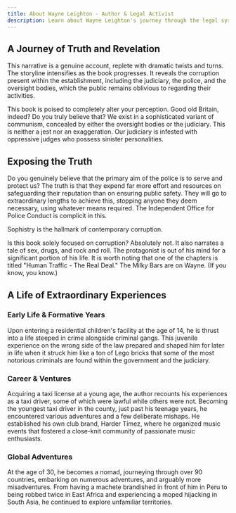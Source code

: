 ```yaml
---
title: About Wayne Leighton - Author & Legal Activist
description: Learn about Wayne Leighton's journey through the legal system, exposing corruption and sharing his extraordinary life experiences.
---
```


## A Journey of Truth and Revelation

This narrative is a genuine account, replete with dramatic twists and turns. The storyline intensifies as the book progresses. It reveals the corruption present within the establishment, including the judiciary, the police, and the oversight bodies, which the public remains oblivious to regarding their activities.

This book is poised to completely alter your perception. Good old Britain, indeed? Do you truly believe that? We exist in a sophisticated variant of communism, concealed by either the oversight bodies or the judiciary. This is neither a jest nor an exaggeration. Our judiciary is infested with oppressive judges who possess sinister personalities.

## Exposing the Truth

Do you genuinely believe that the primary aim of the police is to serve and protect us? The truth is that they expend far more effort and resources on safeguarding their reputation than on ensuring public safety. They will go to extraordinary lengths to achieve this, stopping anyone they deem necessary, using whatever means required. The Independent Office for Police Conduct is complicit in this.

Sophistry is the hallmark of contemporary corruption.

Is this book solely focused on corruption? Absolutely not. It also narrates a tale of sex, drugs, and rock and roll. The protagonist is out of his mind for a significant portion of his life. It is worth noting that one of the chapters is titled "Human Traffic - The Real Deal." The Milky Bars are on Wayne. (If you know, you know.)

## A Life of Extraordinary Experiences

### Early Life & Formative Years

Upon entering a residential children's facility at the age of 14, he is thrust into a life steeped in crime alongside criminal gangs. This juvenile experience on the wrong side of the law prepared and shaped him for later in life when it struck him like a ton of Lego bricks that some of the most notorious criminals are found within the government and the judiciary.

### Career & Ventures

Acquiring a taxi license at a young age, the author recounts his experiences as a taxi driver, some of which were lawful while others were not. Becoming the youngest taxi driver in the county, just past his teenage years, he encountered various adventures and a few deliberate mishaps. He established his own club brand, Harder Timez, where he organized music events that fostered a close-knit community of passionate music enthusiasts.

### Global Adventures

At the age of 30, he becomes a nomad, journeying through over 90 countries, embarking on numerous adventures, and arguably more misadventures. From having a machete brandished in front of him in Peru to being robbed twice in East Africa and experiencing a moped hijacking in South Asia, he continued to explore unfamiliar territories.